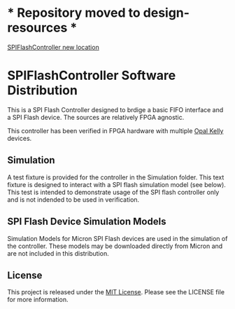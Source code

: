 # * Repository moved to design-resources *
[SPIFlashController new location](https://github.com/opalkelly-opensource/design-resources/tree/main/HDLComponents/SPIFlashController)

SPIFlashController Software Distribution
========================================
This is a SPI Flash Controller designed to brdige a basic FIFO interface 
and a SPI Flash device. The sources are relatively FPGA agnostic.

This controller has been verified in FPGA hardware with multiple
[Opal Kelly](https://www.opalkelly.com) devices.


Simulation
----------
A test fixture is provided for the controller in the Simulation folder. 
This text fixture is designed to interact with a SPI flash simulation 
model (see below). This test is intended to demonstrate usage of the SPI 
flash controller only and is not indended to be used in verification.


SPI Flash Device Simulation Models
----------------------------------
Simulation Models for Micron SPI Flash devices are used in the simulation 
of the controller. These models may be downloaded directly from Micron and 
are not included in this distribution.

License
-------
This project is released under the [MIT License](https://opensource.org/licenses/MIT).
Please see the LICENSE file for more information.
